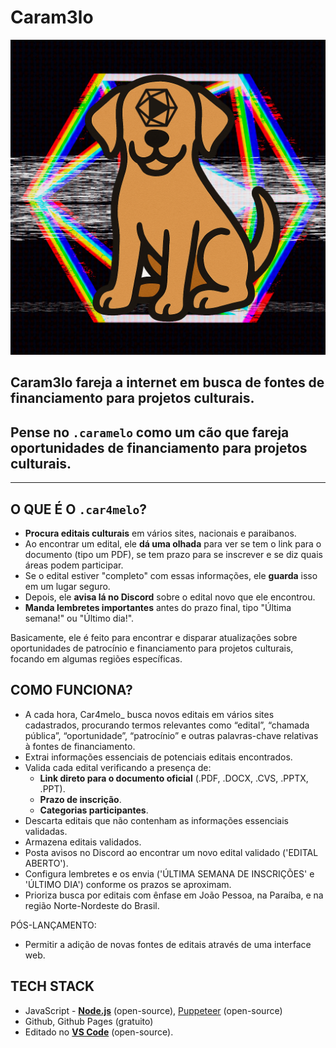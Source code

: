 # Caram3lo
![Caram3loV1](/assets/caramelov1.png)
## Caram3lo fareja a internet em busca de fontes de financiamento para projetos culturais.

## Pense no `.caramelo` como um cão que fareja oportunidades **de financiamento para projetos culturais**.

- - -

## **O QUE É O** `.car4melo`**?**

- **Procura editais culturais** em vários sites, nacionais e paraibanos.
- Ao encontrar um edital, ele **dá uma olhada** para ver se tem o link para o documento (tipo um PDF), se tem prazo para se inscrever e se diz quais áreas podem participar.
- Se o edital estiver "completo" com essas informações, ele **guarda** isso em um lugar seguro.
- Depois, ele **avisa lá no Discord** sobre o edital novo que ele encontrou.
- **Manda lembretes importantes** antes do prazo final, tipo "Última semana!" ou "Último dia!".

Basicamente, ele é feito para encontrar e disparar atualizações sobre oportunidades de patrocínio e financiamento para projetos culturais, focando em algumas regiões específicas.

## COMO FUNCIONA?

- A cada hora, Car4melo_ busca novos editais em vários sites cadastrados, procurando termos relevantes como “edital”, “chamada pública”, “oportunidade”, “patrocínio” e outras palavras-chave relativas à fontes de financiamento.
- Extrai informações essenciais de potenciais editais encontrados.
- Valida cada edital verificando a presença de:
    - **Link direto para o documento oficial** (.PDF, .DOCX, .CVS, .PPTX, .PPT).
    - **Prazo de inscrição**.
    - **Categorias participantes**.
- Descarta editais que não contenham as informações essenciais validadas.
- Armazena editais validados.
- Posta avisos no Discord ao encontrar um novo edital validado ('EDITAL ABERTO').
- Configura lembretes e os envia ('ÚLTIMA SEMANA DE INSCRIÇÕES' e 'ÚLTIMO DIA') conforme os prazos se aproximam.
- Prioriza busca por editais com ênfase em João Pessoa, na Paraíba, e na região Norte-Nordeste do Brasil.

PÓS-LANÇAMENTO:
- Permitir a adição de novas fontes de editais através de uma interface web.

## TECH STACK

- JavaScript - [**Node.js**](https://nodejs.org/pt) (open-source), [Puppeteer](https://pptr.dev/) (open-source)
- Github, Github Pages (gratuito)
- Editado no [**VS Code**](https://code.visualstudio.com/) (open-source).
